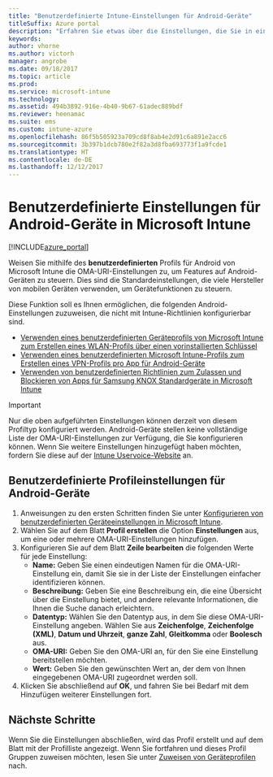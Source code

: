 ```yaml
---
title: "Benutzerdefinierte Intune-Einstellungen für Android-Geräte"
titleSuffix: Azure portal
description: "Erfahren Sie etwas über die Einstellungen, die Sie in einem benutzerdefinierten Android-Profil verwenden können.\""
keywords: 
author: vhorne
ms.author: victorh
manager: angrobe
ms.date: 09/18/2017
ms.topic: article
ms.prod: 
ms.service: microsoft-intune
ms.technology: 
ms.assetid: 494b3892-916e-4b40-9b67-61adec889bdf
ms.reviewer: heenamac
ms.suite: ems
ms.custom: intune-azure
ms.openlocfilehash: 86f5b505923a709cd8f8ab4e2d91c6a891e2acc6
ms.sourcegitcommit: 3b397b1dcb780e2f82a3d8fba693773f1a9fcde1
ms.translationtype: HT
ms.contentlocale: de-DE
ms.lasthandoff: 12/12/2017
---
```

# <a name="custom-settings-for-android-devices-in-microsoft-intune"></a>Benutzerdefinierte Einstellungen für Android-Geräte in Microsoft Intune

[!INCLUDE[azure_portal](./includes/azure_portal.md)]

Weisen Sie mithilfe des **benutzerdefinierten** Profils für Android von Microsoft Intune die OMA-URI-Einstellungen zu, um Features auf Android-Geräten zu steuern. Dies sind die Standardeinstellungen, die viele Hersteller von mobilen Geräten verwenden, um Gerätefunktionen zu steuern.

Diese Funktion soll es Ihnen ermöglichen, die folgenden Android-Einstellungen zuzuweisen, die nicht mit Intune-Richtlinien konfigurierbar sind.

- [Verwenden eines benutzerdefinierten Geräteprofils von Microsoft Intune zum Erstellen eines WLAN-Profils über einen vorinstallierten Schlüssel](/intune/wi-fi-profile-shared-key)
- [Verwenden eines benutzerdefinierten Microsoft Intune-Profils zum Erstellen eines VPN-Profils pro App für Android-Geräte](/intune/android-pulse-secure-per-app-vpn)
- [Verwenden von benutzerdefinierten Richtlinien zum Zulassen und Blockieren von Apps für Samsung KNOX Standardgeräte in Microsoft Intune](/intune/samsung-knox-apps-allow-block)

>[!IMPORTANT]
>Nur die oben aufgeführten Einstellungen können derzeit von diesem Profiltyp konfiguriert werden. Android-Geräte stellen keine vollständige Liste der OMA-URI-Einstellungen zur Verfügung, die Sie konfigurieren können. Wenn Sie weitere Einstellungen hinzugefügt haben möchten, fordern Sie diese auf der [Intune Uservoice-Website](https://microsoftintune.uservoice.com/forums/291681-ideas) an.

## <a name="custom-profile-settings-for-android-devices"></a>Benutzerdefinierte Profileinstellungen für Android-Geräte

1. Anweisungen zu den ersten Schritten finden Sie unter [Konfigurieren von benutzerdefinierten Geräteeinstellungen in Microsoft Intune](custom-settings-configure.md).
2. Wählen Sie auf dem Blatt **Profil erstellen** die Option **Einstellungen** aus, um eine oder mehrere OMA-URI-Einstellungen hinzufügen.
3. Konfigurieren Sie auf dem Blatt **Zeile bearbeiten** die folgenden Werte für jede Einstellung:
    - **Name:** Geben Sie einen eindeutigen Namen für die OMA-URI-Einstellung ein, damit Sie sie in der Liste der Einstellungen einfacher identifizieren können.
    - **Beschreibung:** Geben Sie eine Beschreibung ein, die eine Übersicht über die Einstellung bietet, und andere relevante Informationen, die Ihnen die Suche danach erleichtern.
    - **Datentyp:** Wählen Sie den Datentyp aus, in dem Sie diese OMA-URI-Einstellung angeben. Wählen Sie aus **Zeichenfolge**, **Zeichenfolge (XML)**, **Datum und Uhrzeit**, **ganze Zahl**, **Gleitkomma** oder **Boolesch** aus.
    - **OMA-URI:** Geben Sie den OMA-URI an, für den Sie eine Einstellung bereitstellen möchten.
    - **Wert:** Geben Sie den gewünschten Wert an, der dem von Ihnen eingegebenen OMA-URI zugeordnet werden soll.
4. Klicken Sie abschließend auf **OK**, und fahren Sie bei Bedarf mit dem Hinzufügen weiterer Einstellungen fort.

## <a name="next-steps"></a>Nächste Schritte

Wenn Sie die Einstellungen abschließen, wird das Profil erstellt und auf dem Blatt mit der Profilliste angezeigt. Wenn Sie fortfahren und dieses Profil Gruppen zuweisen möchten, lesen Sie unter [Zuweisen von Geräteprofilen](device-profile-assign.md) nach.




